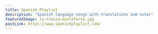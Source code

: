 ```yaml
---
title: Spanish Playlist
description: "Spanish language songs with translations and notes"
featuredImage: la-trenza-monlaferte.jpg
postLink: https://www.spanishplaylist.com/
---
```

